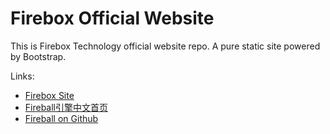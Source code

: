# Firebox Official Website

This is Firebox Technology official website repo. A pure static site powered by Bootstrap.

Links:

- [Firebox Site](http://firebox.im)
- [Fireball引擎中文首页](http://fireball-x.com)
- [Fireball on Github](http://github.com/fireball-x/fireball)
